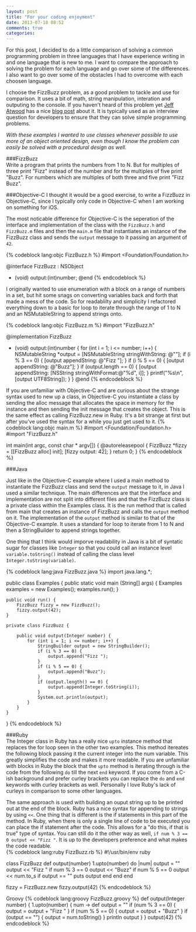 ```yaml
---
layout: post
title: "For your coding enjoyment"
date: 2013-07-18 08:52
comments: true
categories:
---
```


For this post, I decided to do a little comparison of solving a common programming problem in three languages that I have experience writing in and one language that is new to me. I want to compare the approach to solving the problem for each language and go over some of the differences. I also want to go over some of the obstacles I had to overcome with each choosen language.<!-- more -->  

I choose the FizzBuzz problem, as a good problem to tackle and use for comparison. It uses a bit of math, string manipulation, interation and outputing to the console. If you haven't heard of this problem yet [Jeff Atwood](https://twitter.com/codinghorror) has a nice [blog post](http://www.codinghorror.com/blog/2007/02/why-cant-programmers-program.html) about it. It is typically used as an interview question for developers to ensure that they can solve simple programming problems.

_With these examples I wanted to use classes whenever possible to use more of an object oriented design, even though I know the problem can easily be solved with a procedural design as well._  

###FizzBuzz  
Write a program that prints the numbers from 1 to N. But for multiples of three print "Fizz" instead of the number and for the multiples of five print "Buzz". For numbers which are multiples of both three and five print "Fizz Buzz".  

###Objective-C
I thought it would be a good exercise, to write a FizzBuzz in Objective-C, since I typically only code in Objective-C when I am working on something for iOS.  
  
The most noticable difference for Objective-C is the seperation of the interface and implementation of the class with the `FizzBuzz.h` and `FizzBuzz.m` files and then the `main.m` file that instantiates an instance of the FizzBuzz class and sends the `output` message to it passing an argument of `42`.  


{% codeblock lang:objc FizzBuzz.h %}
#import <Foundation/Foundation.h>

@interface FizzBuzz : NSObject
- (void) output:(int)number;
@end
{% endcodeblock %}

I originally wanted to use enumeration with a block on a range of numbers in a set, but hit some snags on converting variables back and forth that made a mess of the code. So for readablilty and simplicity I refactored everything down to a basic for loop to iterate through the range of 1 to N and an NSMutableString to append strings onto.  

{% codeblock lang:objc FizzBuzz.m %}
#import "FizzBuzz.h"

@implementation FizzBuzz
- (void) output:(int)number
{
    for (int i = 1; i <= number; i++) {
        NSMutableString *output = [NSMutableString stringWithString: @""];
        if (i % 3 == 0) { [output appendString: @"Fizz "]; }
        if (i % 5 == 0) { [output appendString: @"Buzz"]; }
        if (output.length == 0) { [output appendString: [NSString stringWithFormat:@"%d", i]]; }
        printf("%s\n", [output UTF8String]);
    } 
}
@end
{% endcodeblock %}

If you are unfamiliar with Objective-C and are curious about the strange syntax used to new up a class, in Objective-C you instantiate a class by sending the alloc message that allocates the space in memory for the instance and then sending the init message that creates the object. This is the same effect as calling FizzBuzz.new in Ruby. It's a bit strange at first but after you've used the syntax for a while you just get used to it.
{% codeblock lang:objc main.m %}
#import <Foundation/Foundation.h>
#import "FizzBuzz.h"

int main(int argc, const char * argv[])
{
    @autoreleasepool {
        FizzBuzz *fizzy = [[FizzBuzz alloc] init];
        [fizzy output: 42];
    }
    return 0;
}
{% endcodeblock %}

###Java

Just like in the Objective-C example where I used a main method to instantiate the FizzBuzz class and send the `output` message to it, in Java I used a similar technique. The main differences are that the interface and implementation
are not split into different files and that the FizzBuzz class is a private class within the Examples class. It is the run method that is called from main that creates an instance of FizzBuzz and calls the `output` method on it. The implementation of the `output` method is similar to that of the Objective-C example. It uses a standard for loop to iterate from 1 to N and then a StringBuilder to append strings together.  

One thing that I think would imporve readability in Java is a bit of syntatic sugar for classes like `Integer` so that you could call an instance level `variable.toString()` instead of calling the class level `Integer.toString(variable)`.  

{% codeblock lang:java FizzBuzz.java %}
import java.lang.*;

public class Examples {
    public static void main (String[] args) {
        Examples examples = new Examples();
        examples.run();
    }

    public void run() {
        FizzBuzz fizzy = new FizzBuzz();
        fizzy.output(42);
    }

    private class FizzBuzz {

        public void output(Integer number) {
            for (int i = 1; i <= number; i++) {
                StringBuilder output = new StringBuilder();
                if (i % 3 == 0) {
                    output.append("Fizz ");
                }
                if (i % 5 == 0) {
                    output.append("Buzz");
                }
                if (output.length() == 0) {
                    output.append(Integer.toString(i));
                }
                System.out.println(output);
            }
        }
    }
}
{% endcodeblock %}

###Ruby   
The Integer class in Ruby has a really nice `upto` instance method that replaces the for loop seen in the other two examples. This method itereates the following block passing it the current integer into the num variable. This greatly simplifies the code and makes it more readable. If you are unfamiliar with blocks in Ruby the block that the `upto` method is iterating through is the code from the following `do` till the next `end` keyword. If you come from a C-ish background and prefer curley brackets you can replace the `do` and `end` keywords with curley brackets as well. Personally I love Ruby's lack of curleys in comparison to some other languages.  

The same approach is used with building an ouput string up to be printed out at the end of the block. Ruby has a nice syntax for appending to strings by using `<<`. One thing that is different is the if statements in this part of the method. In Ruby, when there is only a single line of code to be executed you can place the if statement after the code. This allows for a "do this, if that is true" type of syntax. You can still do it the other way as well, `if num % 3 == 0 output << "Fizz "`. It is up to the developers preference and what makes the code readable.  
{% codeblock lang:ruby FizzBuzz.rb %}
#!/usr/bin/env ruby

class FizzBuzz
  def output(number)
    1.upto(number) do |num|
      output = ""
      output << "Fizz " if num % 3 == 0
      output << "Buzz" if num % 5 == 0
      output << num.to_s if output == ""
      puts output
    end
  end
end

fizzy = FizzBuzz.new
fizzy.output(42)
{% endcodeblock %}

Groovy
{% codeblock lang:groovy FizzBuzz.groovy %}
def output(Integer number) {
  1.upto(number) { num ->
    def output = ""
    if (num % 3 == 0) { output = output + "Fizz " }
    if (num % 5 == 0) { output = output + "Buzz" }
    if (output == "") { output = num.toString() }
    println output
  }
}
output(42)
{% endcodeblock %}
